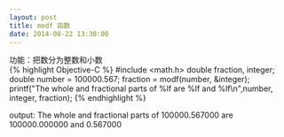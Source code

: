 ```yaml
---
layout: post
title: modf 函数
date: 2014-08-22 13:30:00
---
```


功能：把数分为整数和小数<br/>
{% highlight Objective-C %}
#include <math.h>
double fraction, integer;
double number = 100000.567;
fraction = modf(number, &integer);
printf("The whole and fractional parts of %lf are %lf and %lf\n",number, integer, fraction);
{% endhighlight %}

output:
The whole and fractional parts of 100000.567000 are 100000.000000 and 0.567000